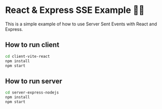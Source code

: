 # React & Express SSE Example 🚀🔥

This is a simple example of how to use Server Sent Events with React and Express.

## How to run client

```bash
cd client-vite-react
npm install
npm start
```

## How to run server

```bash
cd server-express-nodejs
npm install
npm start
```
